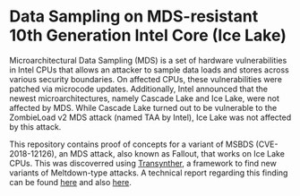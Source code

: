# Data Sampling on MDS-resistant 10th Generation Intel Core (Ice Lake)

Microarchitectural Data Sampling (MDS) is a set of hardware vulnerabilities in Intel CPUs that allows an attacker to sample data loads and stores across various security boundaries. On affected CPUs, these vulnerabilities were patched via microcode updates. Additionally, Intel announced that the newest microarchitectures, namely Cascade Lake and Ice Lake, were not affected by MDS. While Cascade Lake turned out to be vulnerable to the ZombieLoad v2 MDS attack (named TAA by Intel), Ice Lake was not affected by this attack.

This repository contains proof of concepts for a variant of MSBDS (CVE-2018-12126), an MDS attack, also known as Fallout, that works on Ice Lake CPUs. This was discoverred using [Transynther](https://github.com/danielmgmi/medusa/tree/master/Transynther), a framework to find new variants of Meltdown-type attacks. A technical report regarding this finding can be found [here](https://moghimi.org/papers/techreport2020-IceLakeMDS.pdf) and also [here](techreport2020-IceLakeMDS.pdf). 
